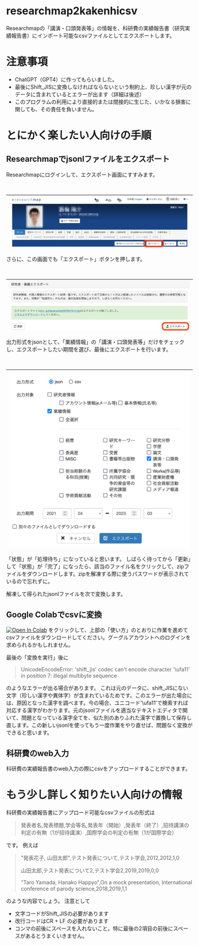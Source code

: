 # researchmap2kakenhicsv
Researchmapの「講演・口頭発表等」の情報を、科研費の実績報告書（研究実績報告書）にインポート可能なcsvファイルとしてエクスポートします。

# 注意事項
- ChatGPT（GPT4）に作ってもらいました。
- 最後にShift_JISに変換しなければならないという制約上、珍しい漢字が元のデータに含まれているとエラーが出ます（詳細は後述）
- このプログラムの利用により直接的または間接的に生じた、いかなる損害に関しても、その責任を負いません。

# とにかく楽したい人向けの手順
## Researchmapでjsonlファイルをエクスポート
Researchmapにログインして、エクスポート画面にすすみます。

<br>

|![researchmapでエクスポート](https://github.com/minowayosuke/researchmap2kakenhicsv/blob/images/%E3%82%A8%E3%82%AF%E3%82%B9%E3%83%9B%E3%82%9A%E3%83%BC%E3%83%88.png)|
|---|

さらに、この画面でも「エクスポート」ボタンを押します。

<br>

|![researchmapでエクスポート](https://github.com/minowayosuke/researchmap2kakenhicsv/blob/images/%E3%82%A8%E3%82%AF%E3%82%B9%E3%83%9B%E3%82%9A%E3%83%BC%E3%83%882.png)|
|---|

出力形式をjsonとして、「業績情報」の「講演・口頭発表等」だけをチェックし、エクスポートしたい期間を選び、最後にエクスポートを行います。

<br>

|![researchmapでエクスポート](https://github.com/minowayosuke/researchmap2kakenhicsv/blob/images/%E3%82%A8%E3%82%AF%E3%82%B9%E3%83%9B%E3%82%9A%E3%83%BC%E3%83%883.png)|
|---|

「状態」が「処理待ち」になっていると思います。
しばらく待ってから「更新」して「状態」が「完了」になったら、該当のファイル名をクリックして、zipファイルをダウンロードします。zipを解凍する際に使うパスワードが表示されているので忘れずに。

解凍して得られたjsonlファイルを次で変換します。
## Google Colabでcsvに変換
[![Open In Colab](https://colab.research.google.com/assets/colab-badge.svg)](https://colab.research.google.com/github/minowayosuke/researchmap2kakenhicsv/blob/main/researchmap_presentation2kakenhi.ipynb)
をクリックして、上部の「使い方」のとおりに作業を進めてcsvファイルをダウンロードしてください。グーグルアカウントへのログインを求められるかもしれません。

最後の「変換を実行」後に
>UnicodeEncodeError: 'shift_jis' codec can't encode character '\ufa11' in position 7: illegal multibyte sequence

のようなエラーが出る場合があります。
これは元のデータに、shift_JISにない文字（珍しい漢字や異体字）が含まれているためです。このエラーが出た場合には、原因となった漢字を調べます。今の場合、ユニコード'\ufa11'で検索すれば対応する漢字がわかります。元のjsonlファイルを適当なテキストエディタで開いて、問題となっている漢字全てを、似た別のありふれた漢字で置換して保存し直します。この新しいjsonlを使ってもう一度作業をやり直せば、問題なく変換ができると思います。


## 科研費のweb入力
科研費の実績報告書のweb入力の際にcsvをアップロードすることができます。

# もう少し詳しく知りたい人向けの情報
科研費の実績報告書にアップロード可能なcsvファイルの形式は
>発表者名,発表標題,学会等名,発表年（開始）,発表年（終了）,招待講演の判定の有無（1が招待講演）,国際学会の判定の有無（1が国際学会）

です。
例えば

>"発表花子, 山田太郎",テスト発表について,テスト学会,2012,2012,1,0
>
>山田太郎,テスト発表について2,テスト学会2,2019,2019,0,0
>
>"Taro Yamada, Hanako Happyo",On a mock presentation, International conference of parody science,2018,2019,1,1

のような内容でしょう。
注意として
- 文字コードがShift_JISの必要があります
- 改行コードはCR + LF の必要があります
- コンマの前後にスペースを入れないこと。特に最後の2項目の前後にスペースがあるとうまくいきません。
